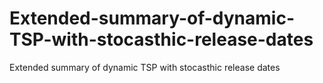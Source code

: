 # Extended-summary-of-dynamic-TSP-with-stocasthic-release-dates
Extended summary of dynamic TSP with stocasthic release dates
